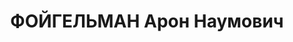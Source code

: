 ---
title: ФОЙГЕЛЬМАН Арон Наумович
description: "1904 р., м. Ананьїв Одеської обл., єврей, освіта початкова, виключений\
  \ з ВКП(б). Проживав у с. Миньківці, службовець. \n  Заарештований 06.11.37. Звинувачення:\
  \ контрреволюційна діяльність, здійснення диверсії. Військколегією Верховного Суду\
  \ СРСР 27.12.37 засуджений на 15 років позбавлення волі у ВТТ з пораженням прав\
  \ на 5 років і конфіскацією майна. Звільнений 24.05.55. \n  Реабілітований військколегією\
  \ Верховного Суду СРСР 16.04.55."
---